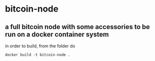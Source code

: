 # bitcoin-node

## a full bitcoin node with some accessories to be run on a docker container system

in order to build, from the folder do

```
docker build -t bitcoin-node .
```


